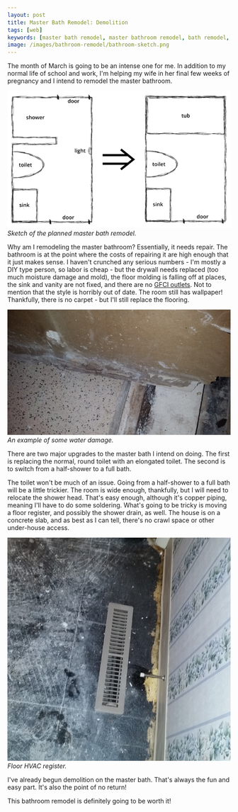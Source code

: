 ```yaml
---
layout: post
title: Master Bath Remodel: Demolition
tags: [web]
keywords: [master bath remodel, master bathroom remodel, bath remodel, bathroom remodel]
image: /images/bathroom-remodel/bathroom-sketch.png
---
```


The month of March is going to be an intense one for me. In addition to my normal life of school and work, I'm helping my wife in her final few weeks of pregnancy and I intend to remodel the master bathroom.

![Sketch of the planned master bath remodel.](/images/bathroom-remodel/bathroom-sketch.png)
*Sketch of the planned master bath remodel.*

Why am I remodeling the master bathroom? Essentially, it needs repair. The bathroom is at the point where the costs of repairing it are high enough that it just makes sense. I haven't crunched any serious numbers - I'm mostly a DIY type person, so labor is cheap - but the drywall needs replaced (too much moisture damage and mold), the floor molding is falling off at places, the sink and vanity are not fixed, and there are no [GFCI outlets](https://www.amazon.com/s/?url=search-alias%3Dtools&field-keywords=gfci+outlet&tag=hendrixjoseph-20). Not to mention that the style is horribly out of date. The room still has wallpaper! Thankfully, there is no carpet - but I'll still replace the flooring.

![An example of some water damage.](/images/bathroom-remodel/water-damage.jpg)
*An example of some water damage.*

There are two major upgrades to the master bath I intend on doing. The first is replacing the normal, round toilet with an elongated toilet. The second is to switch from a half-shower to a full bath.

The toilet won't be much of an issue. Going from a half-shower to a full bath will be a little trickier. The room is wide enough, thankfully, but I will need to relocate the shower head. That's easy enough, although it's copper piping, meaning I'll have to do some soldering. What's going to be tricky is moving a floor register, and possibly the shower drain, as well. The house is on a concrete slab, and as best as I can tell, there's no crawl space or other under-house access.

![Floor HVAC register.](/images/bathroom-remodel/floor-hvac-vent.jpg)
*Floor HVAC register.*

I've already begun demolition on the master bath. That's always the fun and easy part. It's also the point of no return!

This bathroom remodel is definitely going to be worth it!